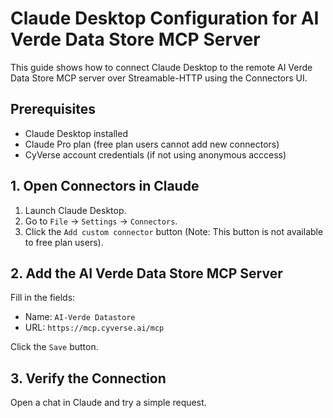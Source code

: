 # Claude Desktop Configuration for AI Verde Data Store MCP Server

This guide shows how to connect Claude Desktop to the remote AI Verde Data Store MCP server over Streamable-HTTP using the Connectors UI.

## Prerequisites
- Claude Desktop installed
- Claude Pro plan (free plan users cannot add new connectors)
- CyVerse account credentials (if not using anonymous acccess)


## 1. Open Connectors in Claude

1. Launch Claude Desktop.
2. Go to `File` → `Settings` → `Connectors`.
3. Click the `Add custom connector` button (Note: This button is not available to free plan users).

## 2. Add the AI Verde Data Store MCP Server

Fill in the fields:

- Name: `AI-Verde Datastore`
- URL: `https://mcp.cyverse.ai/mcp`

Click the `Save` button.

## 3. Verify the Connection

Open a chat in Claude and try a simple request.
